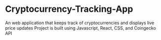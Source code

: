 # Cryptocurrency-Tracking-App
An web application that keeps track of cryptocurrencies and displays live price updates 
Project is built using Javascript, React, CSS, and Coingecko API 
